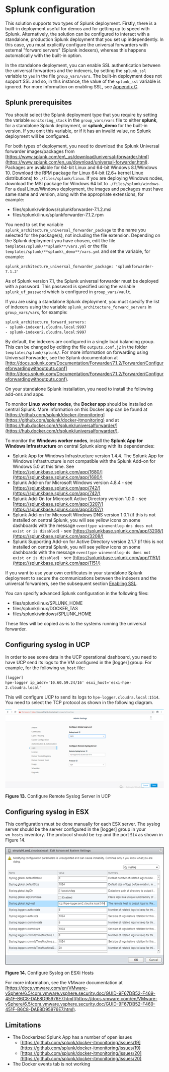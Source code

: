 # Splunk configuration

This solution supports two types of Splunk deployment. Firstly, there is a built-in deployment useful for demos and for getting up to speed with Splunk. Alternatively, the solution can be configured to interact with a standalone, production Splunk deployment that you set up independently. In this case, you must explicitly configure the universal forwarders with external "forward servers" \(Splunk indexers\), whereas this happens automatically with the built-in option.

In the standalone deployment, you can enable SSL authentication between the universal forwarders and the indexers, by setting the `splunk_ssl` variable to `yes` in the file `group_vars/vars`. The built-in deployment does not support SSL and so, in this instance, the value of the `splunk_ssl` variable is ignored. For more information on enabling SSL, see [Appendix C](#).

## Splunk prerequisites

You should select the Splunk deployment type that you require by setting the variable `monitoring_stack` in the `group_vars/vars` file to either **splunk**, for a standalone Splunk deployment, or **splunk\_demo** for the built-in version. If you omit this variable, or if it has an invalid value, no Splunk deployment will be configured.

For both types of deployment, you need to download the Splunk Universal forwarder images/packages from [https://www.splunk.com/en\_us/download/universal-forwarder.html](https://www.splunk.com/en_us/download/universal-forwarder.html). Packages are available for 64-bit Linux and 64-bit Windows 8.1/Windows 10. Download the RPM package for Linux 64-bit \(2.6+ kernel Linux distributions\) to `./files/splunk/linux`. If you are deploying Windows nodes, download the MSI package for Windows 64 bit to `./files/splunk/windows`. For a dual Linux/Windows deployment, the images and packages must have same name and version, along with the appropriate extensions, for example:

-   files/splunk/windows/splunkforwarder-7.1.2.msi
-   files/splunk/linux/splunkforwarder-7.1.2.rpm

You need to set the variable `splunk_architecture_universal_forwarder_package` to the name you selected for the package\(s\), not including the file extension. Depending on the Splunk deployment you have chosen, edit the file `templates/splunk/**splunk**/vars.yml` or the file `templates/splunk/**splunk\_demo**/vars.yml` and set the variable, for example:

```
splunk_architecture_universal_forwarder_package: 'splunkforwarder-7.1.2'

```

As of Splunk version 7.1, the Splunk universal forwarder must be deployed with a password. This password is specified using the variable `splunk_uf_password` which is configured in `group_vars/vault`.

If you are using a standalone Splunk deployment, you must specify the list of indexers using the variable `splunk_architecture_forward_servers` in `group_vars/vars`, for example:

```
splunk_architecture_forward_servers:
- splunk-indexer1.cloudra.local:9997
- splunk-indexer2.cloudra.local:9997
```

By default, the indexers are configured in a single load balancing group. This can be changed by editing the file `outputs.conf.j2` in the folder `templates/splunk/splunk/`. For more information on forwarding using Universal Forwarder, see the Splunk documentation at [http://docs.splunk.com/Documentation/Forwarder/7.1.2/Forwarder/Configureforwardingwithoutputs.conf](http://docs.splunk.com/Documentation/Forwarder/7.1.2/Forwarder/Configureforwardingwithoutputs.conf).

On your standalone Splunk installation, you need to install the following add-ons and apps.

To monitor **Linux worker nodes**, the **Docker app** should be installed on central Splunk. More information on this Docker app can be found at [https://github.com/splunk/docker-itmonitoring](https://github.com/splunk/docker-itmonitoring) and at [https://hub.docker.com/r/splunk/universalforwarder/](https://hub.docker.com/r/splunk/universalforwarder/).

To monitor the **Windows worker nodes**, install the **Splunk App for Windows Infrastructure** on central Splunk along with its dependencies:

-   Splunk App for Windows Infrastructure version 1.4.4. The Splunk App for Windows Infrastructure is not compatible with the Splunk Add-on for Windows 5.0 at this time. See [https://splunkbase.splunk.com/app/1680/](https://splunkbase.splunk.com/app/1680/)
-   Splunk Add-on for Microsoft Windows version 4.8.4 - see [https://splunkbase.splunk.com/app/742/](https://splunkbase.splunk.com/app/742/)
-   Splunk Add-On for Microsoft Active Directory version 1.0.0 - see [https://splunkbase.splunk.com/app/3207/](https://splunkbase.splunk.com/app/3207/)
-   Splunk Add-on for Microsoft Windows DNS version 1.0.1 \(if this is not installed on central Splunk, you will see yellow icons on some dashboards with the message `eventtype wineventlog-dns does not exist or is disabled`\) - see [https://splunkbase.splunk.com/app/3208/](https://splunkbase.splunk.com/app/3208/)
-   Splunk Supporting Add-on for Active Directory version 2.1.7 \(if this is not installed on central Splunk, you will see yellow icons on some dashboards with the message `eventtype wineventlog-ds does not exist or is disabled`\) - see [https://splunkbase.splunk.com/app/1151/](https://splunkbase.splunk.com/app/1151/)

If you want to use your own certificates in your standalone Splunk deployment to secure the communications between the indexers and the universal forwarders, see the subsequent section [Enabling SSL](#).

You can specify advanced Splunk configuration in the following files:

-   files/splunk/linux/SPLUNK\_HOME
-   files/splunk/linux/DOCKER\_TAS
-   files/splunk/windows/SPLUNK\_HOME

These files will be copied as-is to the systems running the universal forwarder.

## Configuring syslog in UCP

In order to see some data in the UCP operational dashboard, you need to have UCP send its logs to the VM configured in the \[logger\] group. For example, for the following `vm_host` file:

```
[logger]
hpe-logger ip_addr='10.60.59.24/16' esxi_host='esxi-hpe-2.cloudra.local'
```

This will configure UCP to send its logs to `hpe-logger.cloudra.local:1514`. You need to select the TCP protocol as shown in the following diagram.

 ![ "Configure Remote Syslog Server in UCP"][media-ucp-config-syslog-png] 

**Figure 13.** Configure Remote Syslog Server in UCP

## Configuring syslog in ESX

This configuration must be done manually for each ESX server. The syslog server should be the server configured in the \[logger\] group in your `vm_hosts` inventory. The protocol should be `tcp` and the port `514` as shown in Figure 14.

 ![ "Configure Syslog on ESXi Hosts"][media-esx-config-syslog-png] 

**Figure 14.** Configure Syslog on ESXi Hosts

For more information, see the VMware documentation at [https://docs.vmware.com/en/VMware-vSphere/6.5/com.vmware.vsphere.security.doc/GUID-9F67DB52-F469-451F-B6C8-DAE8D95976E7.html](https://docs.vmware.com/en/VMware-vSphere/6.5/com.vmware.vsphere.security.doc/GUID-9F67DB52-F469-451F-B6C8-DAE8D95976E7.html).

## Limitations

-   The Dockerized Splunk App has a number of open issues
    -   [https://github.com/splunk/docker-itmonitoring/issues/19](https://github.com/splunk/docker-itmonitoring/issues/19)
    -   [https://github.com/splunk/docker-itmonitoring/issues/20](https://github.com/splunk/docker-itmonitoring/issues/20)
-   The Docker events tab is not working


[media-splunk-architecture-png]:<../media/splunk-architecture.png> "Figure 12. Splunk architecture"
[media-ucp-config-syslog-png]:<../media/ucp-config-syslog.png> "Figure 13. Configure Remote Syslog Server in UCP"
[media-esx-config-syslog-png]:<../media/esx-config-syslog.png> "Figure 14. Configure Syslog on ESXi Hosts"
